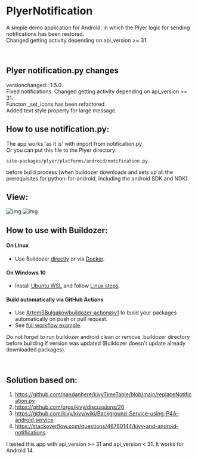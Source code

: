 # PlyerNotification

A simple demo application for Android, in which the Plyer logic for sending notifications has been restored.  
Changed getting activity depending on api_version >= 31.

<br>

## Plyer notification.py changes
versionchanged:: 1.5.0  
Fixed notifications. Changed getting activity depending on api_version >= 31.  
Functon _set_icons has been refactored.  
Added text style property for large message.

## How to use notification.py:
The app works 'as it is' with import from notification.py  
Or you can put this file to the Plyer directory:

    site-packages/plyer/platforms/android/notification.py

before build process (when buildozer downloads and sets up all the prerequisites for python-for-android, including the android SDK and NDK).

## View:
![img](https://github.com/NikitaKokarev/SpaceVim/blob/main/md_files/view_1.png)
![img](https://github.com/NikitaKokarev/SpaceVim/blob/main/md_files/view_2.png)

## How to use with Buildozer:

#### On Linux

- Use Buildozer [directly](https://github.com/kivy/buildozer#installing-buildozer-with-target-python-3-default) 
  or via [Docker](https://github.com/kivy/buildozer/blob/master/Dockerfile).

#### On Windows 10

- Install [Ubuntu WSL](https://ubuntu.com/wsl) and follow [Linux steps](#On-Linux).

#### Build automatically via GitHub Actions

- Use [ArtemSBulgakov/buildozer-action@v1](https://github.com/ArtemSBulgakov/buildozer-action)
  to build your packages automatically on push or pull request.
- See [full workflow example](https://github.com/ArtemSBulgakov/buildozer-action#full-workflow).


Do not forget to run buildozer android clean or remove .buildozer directory before building if version was updated (Buildozer doesn't update already downloaded packages).

<br>

## Solution based on:
1) https://github.com/nandanhere/kivyTimeTable/blob/main/replaceNotification.py  
2) https://github.com/orgs/kivy/discussions/20  
3) https://github.com/kivy/kivy/wiki/Background-Service-using-P4A-android.service  
4) https://stackoverflow.com/questions/46760144/kivy-and-android-notifications  

I tested this app with api_version >= 31 and api_version < 31. It works for Android 14.